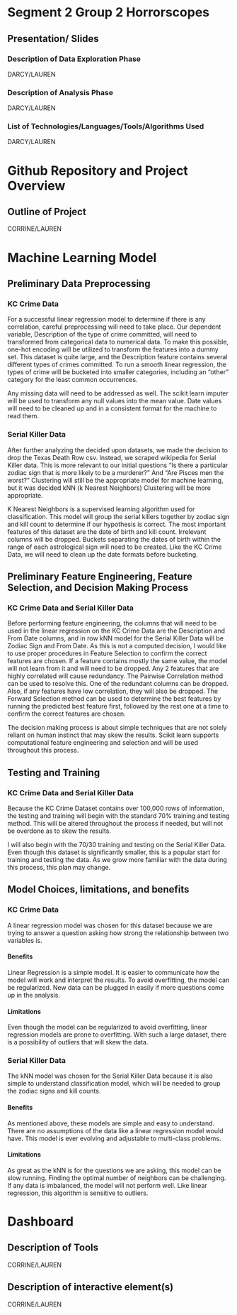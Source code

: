 # Segment 2 Group 2 Horrorscopes
## Presentation/ Slides
### Description of Data Exploration Phase
DARCY/LAUREN
### Description of Analysis Phase
DARCY/LAUREN
### List of Technologies/Languages/Tools/Algorithms Used
DARCY/LAUREN

# Github Repository and Project Overview
## Outline of Project
CORRINE/LAUREN

# Machine Learning Model

## Preliminary Data Preprocessing

### KC Crime Data

For a successful linear regression model to determine if there is any correlation, careful preprocessing will need to take place. Our dependent variable, Description of the type of crime committed, will need to transformed from categorical data to numerical data. To make this possible, one-hot encoding will be utilized to transform the features into a dummy set. This dataset is quite large, and the Description feature contains several different types of crimes committed. To run a smooth linear regression, the types of crime will be bucketed into smaller categories, including an “other” category for the least common occurrences. 

Any missing data will need to be addressed as well. The scikit learn imputer will be used to transform any null values into the mean value. Date values will need to be cleaned up and in a consistent format for the machine to read them.

### Serial Killer Data

After further analyzing the decided upon datasets, we made the decision to drop the Texas Death Row csv. Instead, we scraped wikipedia for Serial Killer data. This is more relevant to our initial questions “Is there a particular zodiac sign that is more likely to be a murderer?” And “Are Pisces men the worst?” Clustering will still be the appropriate model for machine learning, but it was decided kNN (k Nearest Neighbors) Clustering will be more appropriate. 

K Nearest Neighbors is a supervised learning algorithm used for classification. This model will group the serial killers together by zodiac sign and kill count to determine if our hypothesis is correct. The most important features of this dataset are the date of birth and kill count. Irrelevant columns will be dropped. Buckets separating the dates of birth within the range of each astrological sign will need to be created. Like the KC Crime Data, we will need to clean up the date formats before bucketing.


## Preliminary Feature Engineering, Feature Selection, and Decision Making Process

### KC Crime Data and Serial Killer Data

Before performing feature engineering, the columns that will need to be used in the linear regression on the KC Crime Data are the Description and From Date columns, and in row kNN model for the Serial Killer Data will be Zodiac Sign and From Date. As this is not a computed decision, I would like to use proper procedures in Feature Selection to confirm the correct features are chosen. If a feature contains mostly the same value, the model will not learn from it and will need to be dropped. Any 2 features that are highly correlated will cause redundancy. The Pairwise Correlation method can be used to resolve this. One of the redundant columns can be dropped. Also, if any features have low correlation, they will also be dropped. The Forward Selection method can be used to determine the best features by running the predicted best feature first, followed by the rest one at a time to confirm the correct features are chosen.

The decision making process is about simple techniques that are not solely reliant on human instinct that may skew the results. Scikit learn supports computational feature engineering and selection and will be used throughout this process.

## Testing and Training

### KC Crime Data and Serial Killer Data

Because the KC Crime Dataset contains over 100,000 rows of information, the testing and training will begin with the standard 70% training and testing method. This will be altered throughout the process if needed, but will not be overdone as to skew the results.

I will also begin with the 70/30 training and testing on the Serial Killer Data. Even though this dataset is significantly smaller, this is a popular start for training and testing the data. As we grow more familiar with the data during this process, this plan may change.

## Model Choices, limitations, and benefits

### KC Crime Data

A linear regression model was chosen for this dataset because we are trying to answer a question asking how strong the relationship between two variables is. 

#### Benefits

Linear Regression is a simple model. It is easier to communicate how the model will work and interpret the results. To avoid overfitting, the model can be regularized. New data can be plugged in easily if more questions come up in the analysis.

#### Limitations

Even though the model can be regularized to avoid overfitting, linear regression models are prone to overfitting. With such a large dataset, there is a possibility of outliers that will skew the data.

### Serial Killer Data

The kNN model was chosen for the Serial Killer Data because it is also simple to understand classification model, which will be needed to group the zodiac signs and kill counts.

#### Benefits

As mentioned above, these models are simple and easy to understand. There are no assumptions of the data like a linear regression model would have. This model is ever evolving and adjustable to multi-class problems.

#### Limitations

As great as the kNN is for the questions we are asking, this model can be slow running. Finding the optimal number of neighbors can be challenging. If any data is imbalanced, the model will not perform well. Like linear regression, this algorithm is sensitive to outliers.

# Dashboard
## Description of Tools
CORRINE/LAUREN
## Description of interactive element(s)
CORRINE/LAUREN